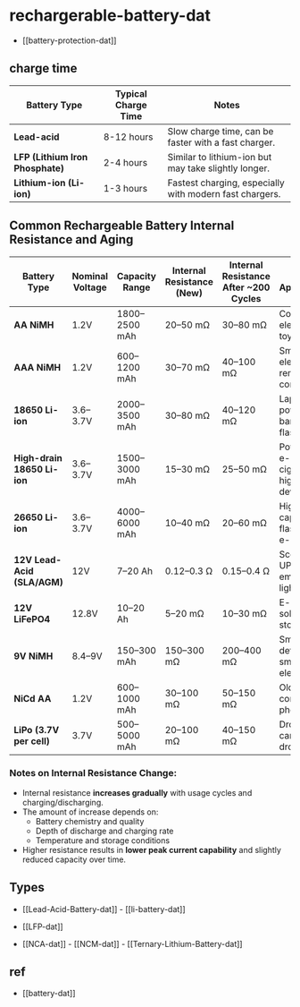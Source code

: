 


# rechargerable-battery-dat

- [[battery-protection-dat]]




## charge time 

| **Battery Type**                 | **Typical Charge Time** | **Notes**                                               |
| -------------------------------- | ----------------------- | ------------------------------------------------------- |
| **Lead-acid**                    | 8-12 hours              | Slow charge time, can be faster with a fast charger.    |
| **LFP (Lithium Iron Phosphate)** | 2-4 hours               | Similar to lithium-ion but may take slightly longer.    |
| **Lithium-ion (Li-ion)**         | 1-3 hours               | Fastest charging, especially with modern fast chargers. |



## Common Rechargeable Battery Internal Resistance and Aging

| Battery Type                | Nominal Voltage | Capacity Range | Internal Resistance (New) | Internal Resistance After ~200 Cycles | Notes / Applications                            |
| --------------------------- | --------------- | -------------- | ------------------------- | ------------------------------------- | ----------------------------------------------- |
| **AA NiMH**                 | 1.2V            | 1800–2500 mAh  | 20–50 mΩ                  | 30–80 mΩ                              | Consumer electronics, toys                      |
| **AAA NiMH**                | 1.2V            | 600–1200 mAh   | 30–70 mΩ                  | 40–100 mΩ                             | Small electronics, remote controls              |
| **18650 Li-ion**            | 3.6–3.7V        | 2000–3500 mAh  | 30–80 mΩ                  | 40–120 mΩ                             | Laptops, power banks, flashlights               |
| **High-drain 18650 Li-ion** | 3.6–3.7V        | 1500–3000 mAh  | 15–30 mΩ                  | 25–50 mΩ                              | Power tools, e-cigarettes, high-current devices |
| **26650 Li-ion**            | 3.6–3.7V        | 4000–6000 mAh  | 10–40 mΩ                  | 20–60 mΩ                              | High-capacity flashlights, e-bikes              |
| **12V Lead-Acid (SLA/AGM)** | 12V             | 7–20 Ah        | 0.12–0.3 Ω                | 0.15–0.4 Ω                            | Scooters, UPS, emergency lighting               |
| **12V LiFePO4**             | 12.8V           | 10–20 Ah       | 5–20 mΩ                   | 10–30 mΩ                              | E-bikes, solar storage, UPS                     |
| **9V NiMH**                 | 8.4–9V          | 150–300 mAh    | 150–300 mΩ                | 200–400 mΩ                            | Smoke detectors, small electronics              |
| **NiCd AA**                 | 1.2V            | 600–1000 mAh   | 30–100 mΩ                 | 50–150 mΩ                             | Older toys, cordless phones                     |
| **LiPo (3.7V per cell)**    | 3.7V            | 500–5000 mAh   | 20–100 mΩ                 | 40–150 mΩ                             | Drones, RC cars, FPV drones                     |

### Notes on Internal Resistance Change:
- Internal resistance **increases gradually** with usage cycles and charging/discharging.  
- The amount of increase depends on:
  - Battery chemistry and quality
  - Depth of discharge and charging rate
  - Temperature and storage conditions  
- Higher resistance results in **lower peak current capability** and slightly reduced capacity over time.



## Types 

- [[Lead-Acid-Battery-dat]] - [[li-battery-dat]]

- [[LFP-dat]] 
  
- [[NCA-dat]] - [[NCM-dat]] - [[Ternary-Lithium-Battery-dat]]


## ref 

- [[battery-dat]]